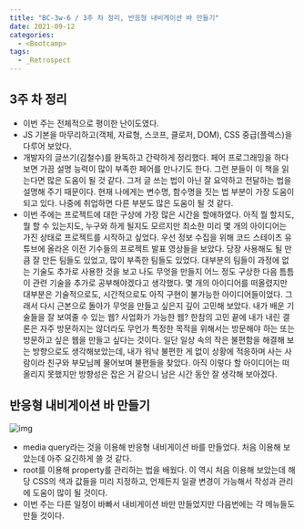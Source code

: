 ```yaml
---
title: "BC-3w-6 / 3주 차 정리, 반응형 내비게이션 바 만들기"
date: 2021-09-12
categories:
  - <Bootcamp>
tags:
  - _Retrospect
---
```


## 3주 차 정리

- 이번 주는 전체적으로 평이한 난이도였다.
- JS 기본을 마무리하고(객체, 자료형, 스코프, 클로저, DOM), CSS 중급(플렉스)을 다루어 보았다.
- 개발자의 글쓰기(김철수)를 완독하고 간략하게 정리했다. 페어 프로그래밍을 하다 보면 가끔 설명 능력이 많이 부족한 페어를 만나기도 한다. 그런 분들이 이 책을 읽는다면 많은 도움이 될 것 같다. 그저 글 쓰는 법이 아닌 잘 요약하고 전달하는 법을 설명해 주기 때문이다. 현재 나에게는 변수명, 함수명을 짓는 법 부분이 가장 도움이 되고 있다. 나중에 취업하면 다른 부분도 많은 도움이 될 것 같다.
- 이번 주에는 프로젝트에 대한 구상에 가장 많은 시간을 할애하였다. 아직 뭘 할지도, 뭘 할 수 있는지도, 누구와 하게 될지도 모르지만 최소한 미리 몇 개의 아이디어는 가진 상태로 프로젝트를 시작하고 싶었다. 우선 정보 수집을 위해 코드 스테이츠 유튜브에 올라온 이전 기수들의 프로젝트 발표 영상들을 보았다. 당장 사용해도 될 만큼 잘 만든 팀들도 있었고, 많이 부족한 팀들도 있었다. 대부분의 팀들이 과정에 없는 기술도 추가로 사용한 것을 보고 나도 무엇을 만들지 어느 정도 구상한 다음 틈틈이 관련 기술을 추가로 공부해야겠다고 생각했다. 몇 개의 아이디어를 떠올렸지만 대부분은 기술적으로도, 시간적으로도 아직 구현이 불가능한 아이디어들이었다. 그래서 다시 근본으로 돌아가 무엇을 만들고 싶은지 깊이 고민해 보았다. 내가 배운 기술들을 잘 보여줄 수 있는 웹? 사업화가 가능한 웹? 한참의 고민 끝에 내가 내린 결론은 자주 방문하지는 않더라도 무언가 특정한 목적을 위해서는 방문해야 하는 또는 방문하고 싶은 웹을 만들고 싶다는 것이다. 일단 일상 속의 작은 불편함을 해결해 보는 방향으로도 생각해보았는데, 내가 워낙 불편한 게 없이 상황에 적응하며 사는 사람이라 친구와 부모님께 물어보며 불편들을 찾았다. 아직 이렇다 할 아이디어는 떠올리지 못했지만 방향성은 잡은 거 같으니 남은 시간 동안 잘 생각해 보아겠다.

## 반응형 내비게이션 바 만들기

![img](https://user-images.githubusercontent.com/84524514/134391609-19938f45-596c-4572-ba74-a721acde40a6.gif)

- media query라는 것을 이용해 반응형 내비게이션 바를 만들었다. 처음 이용해 보았는데 아주 요긴하게 쓸 것 같다.
- root를 이용해 property를 관리하는 법을 배웠다. 이 역시 처음 이용해 보았는데 해당 CSS의 색과 값들을 미리 지정하고, 언제든지 일괄 변경이 가능해서 작성과 관리에 도움이 많이 될 것이다.
- 이번 주는 다른 일정이 바빠서 내비게이션 바만 만들었지만 다음번에는 각 메뉴들도 만들 것이다.
